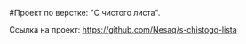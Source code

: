 
#Проект по верстке: "C чистого листа".

Ссылка на проект: https://github.com/Nesaq/s-chistogo-lista


